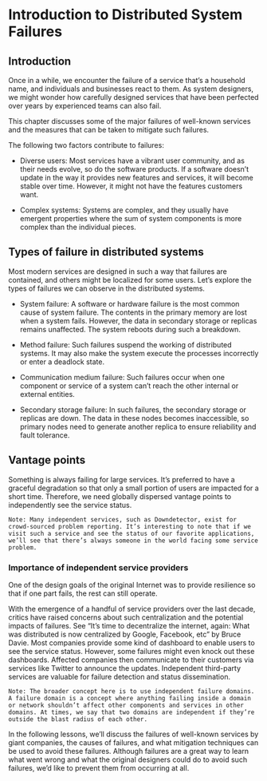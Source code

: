# Introduction to Distributed System Failures
## Introduction
Once in a while, we encounter the failure of a service that’s a household name, and individuals and businesses react to them. As system designers, we might wonder how carefully designed services that have been perfected over years by experienced teams can also fail.

This chapter discusses some of the major failures of well-known services and the measures that can be taken to mitigate such failures.

The following two factors contribute to failures:

- Diverse users: Most services have a vibrant user community, and as their needs evolve, so do the software products. If a software doesn’t update in the way it provides new features and services, it will become stable over time. However, it might not have the features customers want.

- Complex systems: Systems are complex, and they usually have emergent properties where the sum of system components is more complex than the individual pieces.

## Types of failure in distributed systems
Most modern services are designed in such a way that failures are contained, and others might be localized for some users. Let’s explore the types of failures we can observe in the distributed systems.

- System failure: A software or hardware failure is the most common cause of system failure. The contents in the primary memory are lost when a system fails. However, the data in secondary storage or replicas remains unaffected. The system reboots during such a breakdown.

- Method failure: Such failures suspend the working of distributed systems. It may also make the system execute the processes incorrectly or enter a deadlock state.

- Communication medium failure: Such failures occur when one component or service of a system can’t reach the other internal or external entities.

- Secondary storage failure: In such failures, the secondary storage or replicas are down. The data in these nodes becomes inaccessible, so primary nodes need to generate another replica to ensure reliability and fault tolerance.

## Vantage points
Something is always failing for large services. It’s preferred to have a graceful degradation so that only a small portion of users are impacted for a short time. Therefore, we need globally dispersed vantage points to independently see the service status.
```
Note: Many independent services, such as Downdetector, exist for crowd-sourced problem reporting. It’s interesting to note that if we visit such a service and see the status of our favorite applications, we’ll see that there’s always someone in the world facing some service problem.
```
### Importance of independent service providers
One of the design goals of the original Internet was to provide resilience so that if one part fails, the rest can still operate.

With the emergence of a handful of service providers over the last decade, critics have raised concerns about such centralization and the potential impacts of failures. See “It’s time to decentralize the internet, again: What was distributed is now centralized by Google, Facebook, etc” by Bruce Davie. Most companies provide some kind of dashboard to enable users to see the service status. However, some failures might even knock out these dashboards. Affected companies then communicate to their customers via services like Twitter to announce the updates. Independent third-party services are valuable for failure detection and status dissemination.
```
Note: The broader concept here is to use independent failure domains. A failure domain is a concept where anything failing inside a domain or network shouldn’t affect other components and services in other domains. At times, we say that two domains are independent if they’re outside the blast radius of each other.
```

In the following lessons, we’ll discuss the failures of well-known services by giant companies, the causes of failures, and what mitigation techniques can be used to avoid these failures. Although failures are a great way to learn what went wrong and what the original designers could do to avoid such failures, we’d like to prevent them from occurring at all.
